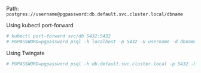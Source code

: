 Path: `postgres://username@pgpassword:db.default.svc.cluster.local/dbname`

Using kubectl port-forward
```bash
# kubectl port-forward svc/db 5432:5432
# PGPASSWORD=pgpassword psql -h localhost -p 5432 -U username -d dbname
```
Using Twingate
```bash
# PGPASSWORD=pgpassword psql -h db.default.svc.cluster.local -p 5432 -U username -d dbname
```